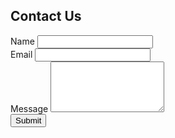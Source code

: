 <!DOCTYPE html>
<html lang="en">
<head>
    <meta charset="UTF-8">
    <meta name="viewport" content="width=device-width, initial-scale=1.0">
    <title>3D Styled Form</title>
    <link rel="stylesheet" href="styles.css">
</head>
<body>
    <div class="form-container">
        <form>
            <h2>Contact Us</h2>
            <div class="form-group">
                <label for="name">Name</label>
                <input type="text" id="name" name="name" required>
            </div>
            <div class="form-group">
                <label for="email">Email</label>
                <input type="email" id="email" name="email" required>
            </div>
            <div class="form-group">
                <label for="message">Message</label>
                <textarea id="message" name="message" rows="5" required></textarea>
            </div>
            <button type="submit" class="submit-btn">Submit</button>
        </form>
    </div>
</body>
</html>
